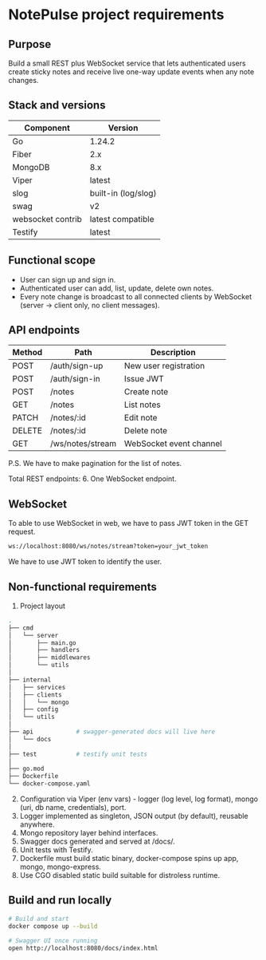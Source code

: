 # NotePulse project requirements

## Purpose
Build a small REST plus WebSocket service that lets authenticated users create sticky notes and receive live one-way update events when any note changes.

## Stack and versions
| Component         | Version             |
| ----------------- | ------------------- |
| Go                | 1.24.2              |
| Fiber             | 2.x                 |
| MongoDB           | 8.x                 |
| Viper             | latest              |
| slog              | built-in (log/slog) |
| swag              | v2                  |
| websocket contrib | latest compatible   |
| Testify           | latest              |

## Functional scope
* User can sign up and sign in.
* Authenticated user can add, list, update, delete own notes.
* Every note change is broadcast to all connected clients by WebSocket (server -> client only, no client messages).

## API endpoints
| Method | Path             | Description             |
| ------ | ---------------- | ----------------------- |
| POST   | /auth/sign-up    | New user registration   |
| POST   | /auth/sign-in    | Issue JWT               |
| POST   | /notes           | Create note             |
| GET    | /notes           | List notes              |
| PATCH  | /notes/:id       | Edit note               |
| DELETE | /notes/:id       | Delete note             |
| GET    | /ws/notes/stream | WebSocket event channel |

P.S. We have to make pagination for the list of notes.

Total REST endpoints: 6. One WebSocket endpoint.

## WebSocket
To able to use WebSocket in web, we have to pass JWT token in the GET request.

```bash
ws://localhost:8080/ws/notes/stream?token=your_jwt_token
```

We have to use JWT token to identify the user.
## Non-functional requirements
1. Project layout

```bash
.
├── cmd
│   └── server
│       ├── main.go
│       ├── handlers
│       ├── middlewares
│       └── utils
│
├── internal
│   ├── services
│   ├── clients
│   │   └── mongo
│   ├── config
│   └── utils
│
├── api            # swagger-generated docs will live here
│   └── docs
│
├── test           # testify unit tests
│
├── go.mod
├── Dockerfile
└── docker-compose.yaml
```

2. Configuration via Viper (env vars) - logger (log level, log format), mongo (uri, db name, credentials), port.
3. Logger implemented as singleton, JSON output (by default), reusable anywhere.
4. Mongo repository layer behind interfaces.
5. Swagger docs generated and served at /docs/.
6. Unit tests with Testify.
7. Dockerfile must build static binary, docker-compose spins up app, mongo, mongo-express.
8. Use CGO disabled static build suitable for distroless runtime.

## Build and run locally
```bash
# Build and start
docker compose up --build

# Swagger UI once running
open http://localhost:8080/docs/index.html
````